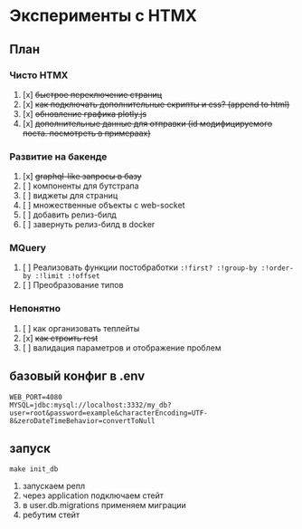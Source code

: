 # Эксперименты с HTMX

## План

### Чисто HTMX

1. [x] ~~быстрое переключение страниц~~
1. [x] ~~как подключать дополнительные скрипты и css? (append to html)~~
1. [x] ~~обновление графика plotly.js~~
1. [x] ~~дополнительные данные для отправки (id модифицируемого поста. посмотреть в примераах)~~

### Развитие на бакенде

1. [x] ~~graphql-like запросы в базу~~
1. [ ] компоненты для бутстрапа
1. [ ] виджеты для страниц
1. [ ] множественные объекты с web-socket
1. [ ] добавить релиз-билд
1. [ ] завернуть релиз-билд в docker

### MQuery

1. [ ] Реализовать функции постобработки `:!first? :!group-by :!order-by :!limit :!offset`
1. [ ] Преобразование типов

### Непонятно

1. [ ] как организовать теплейты
1. [x] ~~как строить rest~~
1. [ ] валидация параметров и отображение проблем

## базовый конфиг в .env

```
WEB_PORT=4080
MYSQL=jdbc:mysql://localhost:3332/my_db?user=root&password=example&characterEncoding=UTF-8&zeroDateTimeBehavior=convertToNull
```

## запуск

```
make init_db
```

1. запускаем репл
1. через application подключаем стейт
1. в user.db.migrations применяем миграции
1. ребутим стейт
